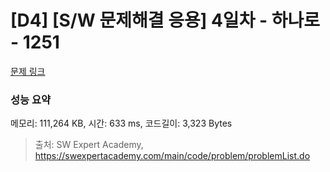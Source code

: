 # [D4] [S/W 문제해결 응용] 4일차 - 하나로 - 1251 

[문제 링크](https://swexpertacademy.com/main/code/problem/problemDetail.do?contestProbId=AV15StKqAQkCFAYD) 

### 성능 요약

메모리: 111,264 KB, 시간: 633 ms, 코드길이: 3,323 Bytes



> 출처: SW Expert Academy, https://swexpertacademy.com/main/code/problem/problemList.do